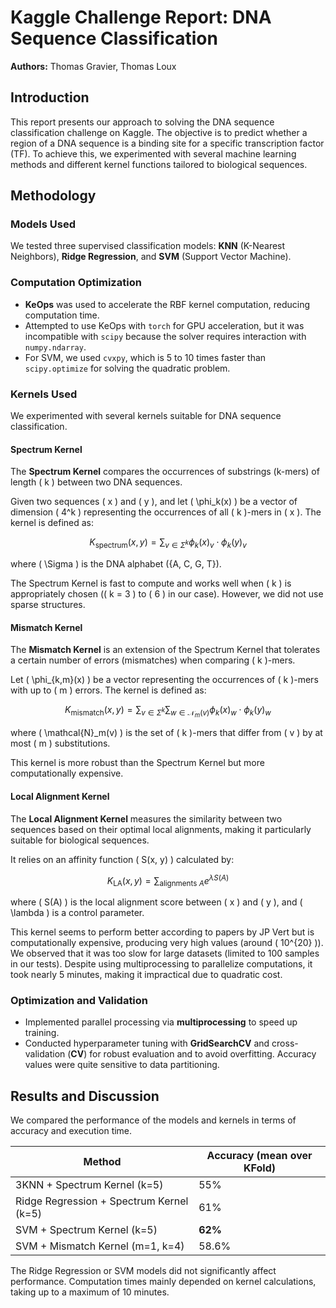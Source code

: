 # Kaggle Challenge Report: DNA Sequence Classification

**Authors:** Thomas Gravier, Thomas Loux

## Introduction

This report presents our approach to solving the DNA sequence classification challenge on Kaggle. The objective is to predict whether a region of a DNA sequence is a binding site for a specific transcription factor (TF). To achieve this, we experimented with several machine learning methods and different kernel functions tailored to biological sequences.

## Methodology

### Models Used

We tested three supervised classification models: **KNN** (K-Nearest Neighbors), **Ridge Regression**, and **SVM** (Support Vector Machine).

### Computation Optimization

- **KeOps** was used to accelerate the RBF kernel computation, reducing computation time.
- Attempted to use KeOps with `torch` for GPU acceleration, but it was incompatible with `scipy` because the solver requires interaction with `numpy.ndarray`.
- For SVM, we used `cvxpy`, which is 5 to 10 times faster than `scipy.optimize` for solving the quadratic problem.

### Kernels Used

We experimented with several kernels suitable for DNA sequence classification.

#### Spectrum Kernel

The **Spectrum Kernel** compares the occurrences of substrings (k-mers) of length \( k \) between two DNA sequences.

Given two sequences \( x \) and \( y \), and let \( \phi_k(x) \) be a vector of dimension \( 4^k \) representing the occurrences of all \( k \)-mers in \( x \). The kernel is defined as:

$$
K_{\text{spectrum}}(x, y) = \sum_{v \in \Sigma^k} \phi_k(x)_v \cdot \phi_k(y)_v
$$

where \( \Sigma \) is the DNA alphabet (\{A, C, G, T\}).

The Spectrum Kernel is fast to compute and works well when \( k \) is appropriately chosen (\( k = 3 \) to \( 6 \) in our case). However, we did not use sparse structures.

#### Mismatch Kernel

The **Mismatch Kernel** is an extension of the Spectrum Kernel that tolerates a certain number of errors (mismatches) when comparing \( k \)-mers.

Let \( \phi_{k,m}(x) \) be a vector representing the occurrences of \( k \)-mers with up to \( m \) errors. The kernel is defined as:

$$
K_{\text{mismatch}}(x, y) = \sum_{v \in \Sigma^k} \sum_{w \in \mathcal{N}_m(v)} \phi_k(x)_w \cdot \phi_k(y)_w
$$

where \( \mathcal{N}_m(v) \) is the set of \( k \)-mers that differ from \( v \) by at most \( m \) substitutions.

This kernel is more robust than the Spectrum Kernel but more computationally expensive.

#### Local Alignment Kernel

The **Local Alignment Kernel** measures the similarity between two sequences based on their optimal local alignments, making it particularly suitable for biological sequences.

It relies on an affinity function \( S(x, y) \) calculated by:

$$
K_{\text{LA}}(x, y) = \sum_{\text{alignments } A} e^{\lambda S(A)}
$$

where \( S(A) \) is the local alignment score between \( x \) and \( y \), and \( \lambda \) is a control parameter.

This kernel seems to perform better according to papers by JP Vert but is computationally expensive, producing very high values (around \( 10^{20} \)). We observed that it was too slow for large datasets (limited to 100 samples in our tests). Despite using multiprocessing to parallelize computations, it took nearly 5 minutes, making it impractical due to quadratic cost.

### Optimization and Validation

- Implemented parallel processing via **multiprocessing** to speed up training.
- Conducted hyperparameter tuning with **GridSearchCV** and cross-validation (**CV**) for robust evaluation and to avoid overfitting. Accuracy values were quite sensitive to data partitioning.

## Results and Discussion

We compared the performance of the models and kernels in terms of accuracy and execution time.

| **Method**                          | **Accuracy (mean over KFold)** |
|-------------------------------------|---------------------------------|
| 3KNN + Spectrum Kernel (k=5)        | 55%                             |
| Ridge Regression + Spectrum Kernel (k=5) | 61%                         |
| SVM + Spectrum Kernel (k=5)         | **62%**                        |
| SVM + Mismatch Kernel (m=1, k=4)    | 58.6%                          |

The Ridge Regression or SVM models did not significantly affect performance. Computation times mainly depended on kernel calculations, taking up to a maximum of 10 minutes.

